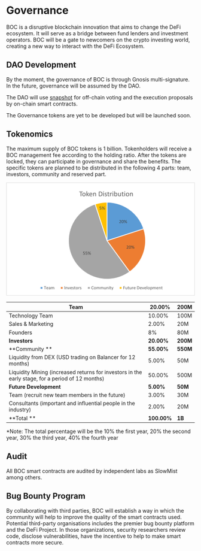 # Governance

BOC is a disruptive blockchain innovation that aims to change the DeFi ecosystem. It will serve as a bridge between fund lenders and investment operators. BOC will be a gate to newcomers on the crypto investing world, creating a new way to interact with the DeFi Ecosystem.

## DAO Development

By the moment, the governance of BOC is through Gnosis multi-signature. In the future, governance will be assumed by the DAO.

The DAO will use [snapshot](https://snapshot.org/) for off-chain voting and the execution proposals by on-chain smart contracts.

The Governance tokens are yet to be developed but will be launched soon.

## Tokenomics

The maximum supply of BOC tokens is 1 billion. Tokenholders will receive a BOC management fee according to the holding ratio. After the tokens are locked, they can participate in governance and share the benefits. The specific tokens are planned to be distributed in the following 4 parts: team, investors, community and reserved part.

![](../.gitbook/assets/TokenDistribution.png)

| **Team**                                                                                         | **20.00%**  | **200M** |
| ------------------------------------------------------------------------------------------------ | ----------- | -------- |
| Technology Team                                                                                  | 10.00%      | 100M     |
| Sales & Marketing                                                                                | 2.00%       | 20M      |
| Founders                                                                                         | 8%          | 80M      |
| **Investors**                                                                                    | **20.00%**  | **200M** |
| \*\*Community \*\*                                                                               | **55.00%**  | **550M** |
| Liquidity from DEX (USD trading on Balancer for 12 months)                                       | 5.00%       | 50M      |
| Liquidity Mining (increased returns for investors in the early stage, for a period of 12 months) | 50.00%      | 500M     |
| **Future Development**                                                                           | **5.00%**   | **50M**  |
| Team (recruit new team members in the future)                                                    | 3.00%       | 30M      |
| Consultants (important and influential people in the industry)                                   | 2.00%       | 20M      |
| \*\*Total \*\*                                                                                   | **100.00%** | **1B**   |

\*Note: The total percentage will be the 10% the first year, 20% the second year, 30% the third year, 40% the fourth year

## Audit

All BOC smart contracts are audited by independent labs as SlowMist among others.

## Bug Bounty Program

By collaborating with third parties, BOC will establish a way in which the community will help to improve the quality of the smart contracts used. Potential third-party organisations includes the premier bug bounty platform and the DeFi Project. In those organizations, security researchers review code, disclose vulnerabilities, have the incentive to help to make smart contracts more secure.
